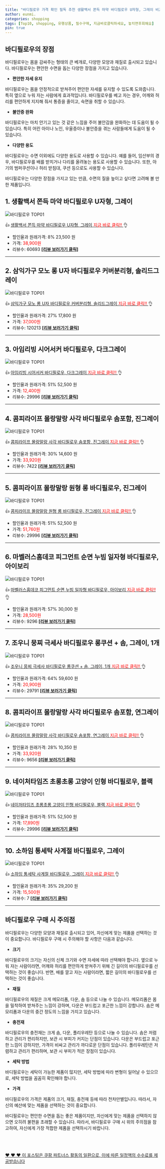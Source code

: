 ```yaml
---
title: "바디필로우 가격 확인 필독 추천 생활백서 쫀득 마약 바디필로우 U자형, 그레이 비교 장점 구매가이드"
author: eunmi.
categories: shopping
tags: [Top10, shopping, 유행상품, 필수구매, 지금바로클릭하세요, 놓치면후회해요]
pin: true
---
```

## 바디필로우의 장점

바디필로우는 몸을 감싸주는 형태의 큰 베개로, 다양한 모양과 재질로 출시되고 있습니다. 바디필로우는 편안한 수면을 돕는 다양한 장점을 가지고 있습니다.

* **편안한 자세 유지**

바디필로우는 몸을 안정적으로 받쳐주어 편안한 자세를 유지할 수 있도록 도와줍니다. 특히 옆으로 누워 자는 사람에게 효과적입니다. 바디필로우를 베고 자는 경우, 어깨와 허리를 편안하게 지지해 줘서 통증을 줄이고, 숙면을 취할 수 있습니다.

* **불안증 완화**

바디필로우는 마치 안기고 있는 것 같은 느낌을 주어 불안감을 완화하는 데 도움이 될 수 있습니다. 특히 어린 아이나 노인, 우울증이나 불안증을 겪는 사람들에게 도움이 될 수 있습니다.

* **다양한 용도**

바디필로우는 수면 이외에도 다양한 용도로 사용할 수 있습니다. 예를 들어, 임산부의 경우, 바디필로우를 배를 받치거나 다리를 올려놓는 용도로 사용할 수 있습니다. 또한, 아기의 범퍼쿠션이나 허리 받침대, 쿠션 등으로도 사용할 수 있습니다.

바디필로우는 다양한 장점을 가지고 있는 만큼, 수면의 질을 높이고 싶다면 고려해 볼 만한 제품입니다.

   

## 1. 생활백서 쫀득 마약 바디필로우 U자형, 그레이

![바디필로우 TOP01](https://thumbnail6.coupangcdn.com/thumbnails/remote/230x230ex/image/retail/images/13726527184319832-88987bf7-af9a-47af-beed-477f46e0cf38.jpg)


👍 [생활백서 쫀득 마약 바디필로우 U자형, 그레이 <font color=red> 지금 바로 클릭!! </font> ](https://link.coupang.com/re/AFFSDP?lptag=AF3617701&subid=GithubCoopas&pageKey=5122821650&traceid=V0-153&itemId=7992646530&vendorItemId=5388771716) 👌 


- 할인율과 원래가격: 8%  23,500   원
- 가격: <span style='color:red'>38,900원</span>
- 리뷰수: 60693  [**[리뷰 보러가기 클릭]**](https://link.coupang.com/re/AFFSDP?lptag=AF3617701&subid=GithubCoopas&pageKey=5122821650&traceid=V0-153&itemId=7992646530&vendorItemId=5388771716)

---


   

## 2. 삼익가구 모노 롱 U자 바디필로우 커버분리형, 솔리드그레이

![바디필로우 TOP01](https://thumbnail6.coupangcdn.com/thumbnails/remote/230x230ex/image/retail/images/2023/08/02/10/3/36fc75d3-85d7-4f61-92dc-dcdc3cca5960.jpg)


👍 [삼익가구 모노 롱 U자 바디필로우 커버분리형, 솔리드그레이 <font color=red> 지금 바로 클릭!! </font> ](https://link.coupang.com/re/AFFSDP?lptag=AF3617701&subid=GithubCoopas&pageKey=7475371728&traceid=V0-153&itemId=19514446901&vendorItemId=86760744781) 👌 


- 할인율과 원래가격: 27%  17,800   원
- 가격: <span style='color:red'>37,000원</span>
- 리뷰수: 120213  [**[리뷰 보러가기 클릭]**](https://link.coupang.com/re/AFFSDP?lptag=AF3617701&subid=GithubCoopas&pageKey=7475371728&traceid=V0-153&itemId=19514446901&vendorItemId=86760744781)

---


   

## 3. 아임리빙 시어서커 바디필로우, 다크그레이

![바디필로우 TOP01](https://thumbnail6.coupangcdn.com/thumbnails/remote/230x230ex/image/retail/images/7795734453381787-841d601c-e3dc-4ad3-97e1-0eca8a549667.jpg)


👍 [아임리빙 시어서커 바디필로우, 다크그레이 <font color=red> 지금 바로 클릭!! </font> ](https://link.coupang.com/re/AFFSDP?lptag=AF3617701&subid=GithubCoopas&pageKey=73257112&traceid=V0-153&itemId=244207322&vendorItemId=3601089942) 👌 


- 할인율과 원래가격: 51%  52,500   원
- 가격: <span style='color:red'>12,400원</span>
- 리뷰수: 29996  [**[리뷰 보러가기 클릭]**](https://link.coupang.com/re/AFFSDP?lptag=AF3617701&subid=GithubCoopas&pageKey=73257112&traceid=V0-153&itemId=244207322&vendorItemId=3601089942)

---


   

## 4. 콤피라이프 몰랑말랑 사각 바디필로우 솜포함, 진그레이

![바디필로우 TOP01](https://thumbnail7.coupangcdn.com/thumbnails/remote/230x230ex/image/retail/images/2021/10/18/10/8/d842ee2b-67d1-41cd-a5bc-387447a32523.jpg)


👍 [콤피라이프 몰랑말랑 사각 바디필로우 솜포함, 진그레이 <font color=red> 지금 바로 클릭!! </font> ](https://link.coupang.com/re/AFFSDP?lptag=AF3617701&subid=GithubCoopas&pageKey=6130827731&traceid=V0-153&itemId=11690149469&vendorItemId=78964483070) 👌 


- 할인율과 원래가격: 30%  14,600   원
- 가격: <span style='color:red'>33,920원</span>
- 리뷰수: 7422  [**[리뷰 보러가기 클릭]**](https://link.coupang.com/re/AFFSDP?lptag=AF3617701&subid=GithubCoopas&pageKey=6130827731&traceid=V0-153&itemId=11690149469&vendorItemId=78964483070)

---


   

## 5. 콤피라이프 몰랑말랑 원형 롱 바디필로우, 진그레이

![바디필로우 TOP01](https://thumbnail10.coupangcdn.com/thumbnails/remote/230x230ex/image/rs_quotation_api/cing9oub/954254004da949dc847c69249d9fa9d6.jpg)


👍 [콤피라이프 몰랑말랑 원형 롱 바디필로우, 진그레이 <font color=red> 지금 바로 클릭!! </font> ](https://link.coupang.com/re/AFFSDP?lptag=AF3617701&subid=GithubCoopas&pageKey=5499114866&traceid=V0-153&itemId=8589661742&vendorItemId=75825569392) 👌 


- 할인율과 원래가격: 51%  52,500   원
- 가격: <span style='color:red'>51,760원</span>
- 리뷰수: 29996  [**[리뷰 보러가기 클릭]**](https://link.coupang.com/re/AFFSDP?lptag=AF3617701&subid=GithubCoopas&pageKey=5499114866&traceid=V0-153&itemId=8589661742&vendorItemId=75825569392)

---


   

## 6. 마벨러스홈데코 피그먼트 순면 누빔 일자형 바디필로우, 아이보리

![바디필로우 TOP01](https://thumbnail10.coupangcdn.com/thumbnails/remote/230x230ex/image/retail/images/21717599398295-d81a1985-9a24-4918-bab6-496b35cc2ef8.jpg)


👍 [마벨러스홈데코 피그먼트 순면 누빔 일자형 바디필로우, 아이보리 <font color=red> 지금 바로 클릭!! </font> ](https://link.coupang.com/re/AFFSDP?lptag=AF3617701&subid=GithubCoopas&pageKey=2082246147&traceid=V0-153&itemId=2316153543&vendorItemId=71398713471) 👌 


- 할인율과 원래가격: 57%  30,000   원
- 가격: <span style='color:red'>28,500원</span>
- 리뷰수: 9296  [**[리뷰 보러가기 클릭]**](https://link.coupang.com/re/AFFSDP?lptag=AF3617701&subid=GithubCoopas&pageKey=2082246147&traceid=V0-153&itemId=2316153543&vendorItemId=71398713471)

---


   

## 7. 조우니 뭉찌 극세사 바디필로우 롱쿠션 + 솜, 그레이, 1개

![바디필로우 TOP01](https://thumbnail10.coupangcdn.com/thumbnails/remote/230x230ex/image/retail/images/4274034875023885-bdade796-a7c9-4d89-91b4-64fcf9acce85.jpg)


👍 [조우니 뭉찌 극세사 바디필로우 롱쿠션 + 솜, 그레이, 1개 <font color=red> 지금 바로 클릭!! </font> ](https://link.coupang.com/re/AFFSDP?lptag=AF3617701&subid=GithubCoopas&pageKey=1375988353&traceid=V0-153&itemId=2409264932&vendorItemId=70403826064) 👌 


- 할인율과 원래가격: 64%  59,600   원
- 가격: <span style='color:red'>20,900원</span>
- 리뷰수: 29791  [**[리뷰 보러가기 클릭]**](https://link.coupang.com/re/AFFSDP?lptag=AF3617701&subid=GithubCoopas&pageKey=1375988353&traceid=V0-153&itemId=2409264932&vendorItemId=70403826064)

---


   

## 8. 콤피라이프 몰랑말랑 사각 바디필로우 솜포함, 연그레이

![바디필로우 TOP01](https://thumbnail7.coupangcdn.com/thumbnails/remote/230x230ex/image/retail/images/2021/10/18/10/8/8a21e681-1084-48c5-8578-7ec85fa70669.jpg)


👍 [콤피라이프 몰랑말랑 사각 바디필로우 솜포함, 연그레이 <font color=red> 지금 바로 클릭!! </font> ](https://link.coupang.com/re/AFFSDP?lptag=AF3617701&subid=GithubCoopas&pageKey=6130827731&traceid=V0-153&itemId=11690149465&vendorItemId=78964483051) 👌 


- 할인율과 원래가격: 28%  10,350   원
- 가격: <span style='color:red'>33,920원</span>
- 리뷰수: 9656  [**[리뷰 보러가기 클릭]**](https://link.coupang.com/re/AFFSDP?lptag=AF3617701&subid=GithubCoopas&pageKey=6130827731&traceid=V0-153&itemId=11690149465&vendorItemId=78964483051)

---


   

## 9. 네이처타임즈 초롱초롱 고양이 인형 바디필로우, 블랙

![바디필로우 TOP01](https://thumbnail9.coupangcdn.com/thumbnails/remote/230x230ex/image/rs_quotation_api/lctzoikm/0bdbae197dca4d8ba861c17d42156df5.png)


👍 [네이처타임즈 초롱초롱 고양이 인형 바디필로우, 블랙 <font color=red> 지금 바로 클릭!! </font> ](https://link.coupang.com/re/AFFSDP?lptag=AF3617701&subid=GithubCoopas&pageKey=7689917553&traceid=V0-153&itemId=20561644840&vendorItemId=85548874725) 👌 


- 할인율과 원래가격: 51%  52,500   원
- 가격: <span style='color:red'>17,890원</span>
- 리뷰수: 29996  [**[리뷰 보러가기 클릭]**](https://link.coupang.com/re/AFFSDP?lptag=AF3617701&subid=GithubCoopas&pageKey=7689917553&traceid=V0-153&itemId=20561644840&vendorItemId=85548874725)

---


   

## 10. 소하임 통세탁 사계절 바디필로우, 그레이

![바디필로우 TOP01](https://thumbnail8.coupangcdn.com/thumbnails/remote/230x230ex/image/vendor_inventory/bf1d/5e79258e99bcab7757cfe32f43eac9ed0facd227eb6793d77021fc537079.jpg)


👍 [소하임 통세탁 사계절 바디필로우, 그레이 <font color=red> 지금 바로 클릭!! </font> ](https://link.coupang.com/re/AFFSDP?lptag=AF3617701&subid=GithubCoopas&pageKey=7305458523&traceid=V0-153&itemId=18703732599&vendorItemId=85983251102) 👌 


- 할인율과 원래가격: 35%  29,200   원
- 가격: <span style='color:red'>15,500원</span>
- 리뷰수: 7  [**[리뷰 보러가기 클릭]**](https://link.coupang.com/re/AFFSDP?lptag=AF3617701&subid=GithubCoopas&pageKey=7305458523&traceid=V0-153&itemId=18703732599&vendorItemId=85983251102)

---
## 바디필로우 구매 시 주의점

바디필로우는 다양한 모양과 재질로 출시되고 있어, 자신에게 맞는 제품을 선택하는 것이 중요합니다. 바디필로우 구매 시 주의해야 할 사항은 다음과 같습니다.

* **크기**

바디필로우의 크기는 자신의 신체 크기와 수면 자세에 따라 선택해야 합니다. 옆으로 누워 자는 사람이라면, 어깨와 허리를 편안하게 받쳐주기 위해 긴 길이의 바디필로우를 선택하는 것이 좋습니다. 반면, 배를 깔고 자는 사람이라면, 짧은 길이의 바디필로우를 선택하는 것이 좋습니다.

* **재질**

바디필로우의 재질은 크게 메모리폼, 다운, 솜 등으로 나눌 수 있습니다. 메모리폼은 몸을 밀착하여 받쳐주는 느낌이 강하며, 다운은 부드럽고 포근한 느낌이 강합니다. 솜은 메모리폼과 다운의 중간 정도의 느낌을 가지고 있습니다.

* **충전재**

바디필로우의 충전재는 크게 솜, 다운, 폴리우레탄 등으로 나눌 수 있습니다. 솜은 저렴하고 관리가 편리하지만, 보관 시 부피가 커지는 단점이 있습니다. 다운은 부드럽고 포근한 느낌이 강하지만, 가격이 비싸고 관리가 까다로운 단점이 있습니다. 폴리우레탄은 저렴하고 관리가 편리하며, 보관 시 부피가 적은 장점이 있습니다.

* **세탁 방법**

바디필로우는 세탁이 가능한 제품이 많지만, 세탁 방법에 따라 변형이 일어날 수 있으므로, 세탁 방법을 꼼꼼히 확인해야 합니다.

* **가격**

바디필로우의 가격은 제품의 크기, 재질, 충전재 등에 따라 천차만별입니다. 따라서, 자신의 예산에 맞는 제품을 선택하는 것이 중요합니다.

바디필로우는 편안한 수면을 돕는 좋은 제품이지만, 자신에게 맞는 제품을 선택하지 않으면 오히려 불편을 초래할 수 있습니다. 따라서, 바디필로우 구매 시 위의 주의점을 참고하여, 자신에게 가장 적합한 제품을 선택하시기 바랍니다.<br><br><br><br><br> [ ❤ ❤ ❤ 이 포스팅은 쿠팡 파트너스 활동의 일환으로, 이에 따른 일정액의 수수료를 제공받습니다](https://link.coupang.com/a/bcEFyh)